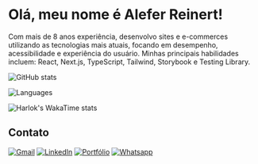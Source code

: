 # Olá, meu nome é Alefer Reinert!

Com mais de 8 anos experiência, desenvolvo sites e e-commerces utilizando as tecnologias mais atuais, focando em desempenho, acessibilidade e experiência do usuário.
Minhas principais habilidades incluem:
React, Next.js, TypeScript, Tailwind, Storybook e Testing Library.

![GitHub stats](https://github-readme-stats.vercel.app/api?username=aleferreinert&hide=prs,contribs&show_icons=true&theme=vue&custom_title=Estatísticas%20do%20Github&locale=pt-br&rank_icon=github)

![Languages](https://github-readme-stats.vercel.app/api/top-langs/?username=aleferreinert&langs_count=5&hide=php,c,jupyter%20notebook&theme=vue&locale=pt-br)

![Harlok's WakaTime stats](https://github-readme-stats.vercel.app/api/wakatime?username=aleferreinert&theme=vue&locale=pt-br)

## Contato

[![Gmail](https://img.shields.io/badge/Gmail-D14836?style=for-the-badge&logo=gmail&logoColor=white)](mailto:aleferreinert@gmail.com) [![LinkedIn](https://img.shields.io/badge/LinkedIn-0077B5?style=for-the-badge&logo=linkedin&logoColor=white)](https://www.linkedin.com/in/aleferreinert) [![Portfólio](https://img.shields.io/badge/PORTFÓLIO-00344a?style=for-the-badge)](https://aleferreinert.vercel.app) [![Whatsapp](https://img.shields.io/badge/WhatsApp-25D366?style=for-the-badge&logo=whatsapp&logoColor=white)](https://wa.me/5547999558118) 

